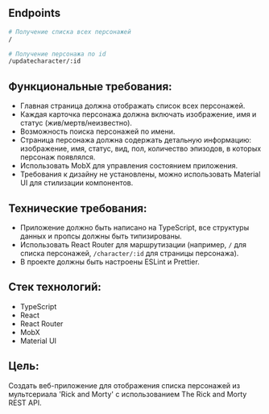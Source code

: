 ## Endpoints

```bash
# Получение списка всех персонажей
/

# Получение персонажа по id
/updatecharacter/:id
```

## Функциональные требования:
- Главная страница должна отображать список всех персонажей.
- Каждая карточка персонажа должна включать изображение, имя и статус (жив/мертв/неизвестно).
- Возможность поиска персонажей по имени.
- Страница персонажа должна содержать детальную информацию: изображение, имя, статус, вид, пол, количество эпизодов, в которых персонаж появлялся.
- Использовать MobX для управления состоянием приложения.
- Требования к дизайну не установлены, можно использовать Material UI для стилизации компонентов.

## Технические требования:
-	Приложение должно быть написано на TypeScript, все структуры данных и пропсы должны быть типизированы.
-	 Использовать React Router для маршрутизации (например, `/` для списка персонажей, `/character/:id` для страницы персонажа).
-   В проекте должны быть  настроены ESLint и Prettier.

## Стек технологий:
- TypeScript
- React
- React Router
- MobX
- Material UI

## Цель:
Создать веб-приложение для отображения списка персонажей из мультсериала 'Rick and Morty' с использованием The Rick and Morty REST API.
